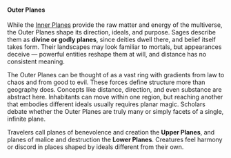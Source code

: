 #### Outer Planes

While the [Inner Planes](#Inner_Planes_inner_planes) provide the raw matter and energy of the multiverse, the Outer Planes shape its direction, ideals, and purpose.
Sages describe them as **divine or godly planes**, since deities dwell there, and belief itself takes form.
Their landscapes may look familiar to mortals, but appearances deceive — powerful entities reshape them at will, and distance has no consistent meaning.

The Outer Planes can be thought of as a vast ring with gradients from law to chaos and from good to evil.
These forces define structure more than geography does.
Concepts like distance, direction, and even substance are abstract here.
Inhabitants can move within one region, but reaching another that embodies different ideals usually requires planar magic.
Scholars debate whether the Outer Planes are truly many or simply facets of a single, infinite plane.

Travelers call planes of benevolence and creation the **Upper Planes**, and planes of malice and destruction the **Lower Planes**.
Creatures feel harmony or discord in places shaped by ideals different from their own.
